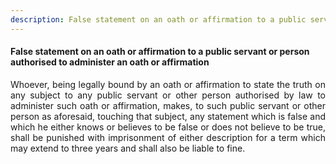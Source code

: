 ```yaml
---
description: False statement on an oath or affirmation to a public servant or person authorised to administer an oath or affirmation
---
```


#### False statement on an oath or affirmation to a public servant or person authorised to administer an oath or affirmation
<div style="text-align: justify">

Whoever, being legally bound by an oath or affirmation to state the truth on any subject to any public servant or other person authorised by law to administer such oath or affirmation, makes, to such public servant or other person as aforesaid, touching that subject, any statement which is false and which he either knows or believes to be false or does not believe to be true, shall be punished with imprisonment of either description for a term which may extend to three years and shall also be liable to fine.

</div>
